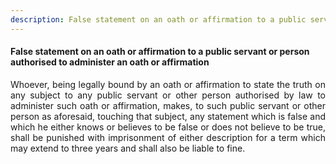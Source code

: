 ```yaml
---
description: False statement on an oath or affirmation to a public servant or person authorised to administer an oath or affirmation
---
```


#### False statement on an oath or affirmation to a public servant or person authorised to administer an oath or affirmation
<div style="text-align: justify">

Whoever, being legally bound by an oath or affirmation to state the truth on any subject to any public servant or other person authorised by law to administer such oath or affirmation, makes, to such public servant or other person as aforesaid, touching that subject, any statement which is false and which he either knows or believes to be false or does not believe to be true, shall be punished with imprisonment of either description for a term which may extend to three years and shall also be liable to fine.

</div>
